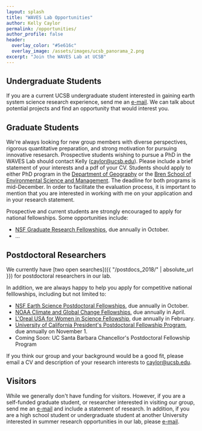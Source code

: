 ```yaml
---
layout: splash
title: "WAVES Lab Opportunities"
author: Kelly Caylor 
permalink: /opportunities/
author_profile: false
header:
  overlay_color: "#5e616c"
  overlay_image: /assets/images/ucsb_panorama_2.png
excerpt: "Join the WAVES Lab at UCSB"
---
```


## Undergraduate Students

If you are a current UCSB undergraduate student interested in gaining earth system science research experience, send me an [e-mail](mailto:caylor@ucsb.edu). We can talk about potential projects and find an opportunity that would interest you. 

## Graduate Students

We're always looking for new group members with diverse perspectives, rigorous quantitative preparation, and strong motivation for pursuing innovative resesarch. Prospective students wishing to pursue a PhD in the WAVES Lab should contact Kelly ([caylor@ucsb.edu](mailto:caylor@ucsb.edu)). Please include a brief statement of your interests and a pdf of your CV. Students should apply to either PhD program in the [Department of Geography](http://geog.ucsb.edu) or the [Bren School of Environmental Science and Management](http://bren.ucsb.edu). The deadline for both programs is mid-December. In order to facilitate the evaluation process, it is important to mention that you are interested in working with me on your application and in your research statement.  

Prospective and current students are strongly encouraged to apply for national fellowships. Some opportunities include:
- [NSF Graduate Research Fellowships](https://www.nsf.gov/funding/pgm_summ.jsp?pims_id=6201), due annually in October.
- ...

## Postdoctoral Researchers

We currently have [two open searches]({{ "/postdocs_2018/" | absolute_url }}) for postdoctoral researchers in our lab. 

In addition, we are always happy to help you apply for competitive national felllowships, including but not limited to:

- [NSF Earth Science Postdoctoral Fellowships](https://www.nsf.gov/funding/pgm_summ.jsp?pims_id=503144), due annually in October.
- [NOAA Climate and Global Change Fellowships](https://cpaess.ucar.edu/cgc/how-postdoctorates-apply), due annually in April.
- [L'Oreal USA for Women in Science Fellowship](https://lorealfwis.aaas.org/login/indexA.cfm), due annually in February.
- [University of California President's Postdoctoral Fellowship Program](https://ppfp.ucop.edu/info/index.html), due annually on November 1.
- Coming Soon: UC Santa Barbara Chancellor's Postdoctoral Fellowship Program

If you think our group and your background would be a good fit, please email a CV and description of your research interests to [caylor@ucsb.edu](mailto:caylor@ucsb.edu). 

## Visitors

While we generally don't have funding for visitors. However, if you are a self-funded graduate student, or researcher interested in visiting our group, send me an [e-mail](mailto:caylor@ucsb.edu) and include a statement of research. In addition, if you are a high school student or undergraduate student at another University interested in summer research opportunities in our lab, please [e-mail](mailto:caylor@ucsb.edu).




